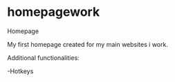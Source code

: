 # homepagework
Homepage 

My first homepage created for my main websites i work.

Additional functionalities:

-Hotkeys
